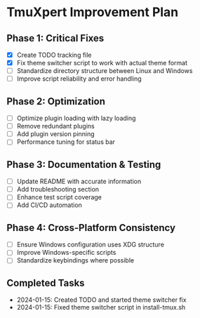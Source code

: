 # TmuXpert Improvement Plan

## Phase 1: Critical Fixes
- [x] Create TODO tracking file
- [x] Fix theme switcher script to work with actual theme format
- [ ] Standardize directory structure between Linux and Windows
- [ ] Improve script reliability and error handling

## Phase 2: Optimization
- [ ] Optimize plugin loading with lazy loading
- [ ] Remove redundant plugins
- [ ] Add plugin version pinning
- [ ] Performance tuning for status bar

## Phase 3: Documentation & Testing
- [ ] Update README with accurate information
- [ ] Add troubleshooting section
- [ ] Enhance test script coverage
- [ ] Add CI/CD automation

## Phase 4: Cross-Platform Consistency
- [ ] Ensure Windows configuration uses XDG structure
- [ ] Improve Windows-specific scripts
- [ ] Standardize keybindings where possible

## Completed Tasks
- 2024-01-15: Created TODO and started theme switcher fix
- 2024-01-15: Fixed theme switcher script in install-tmux.sh
